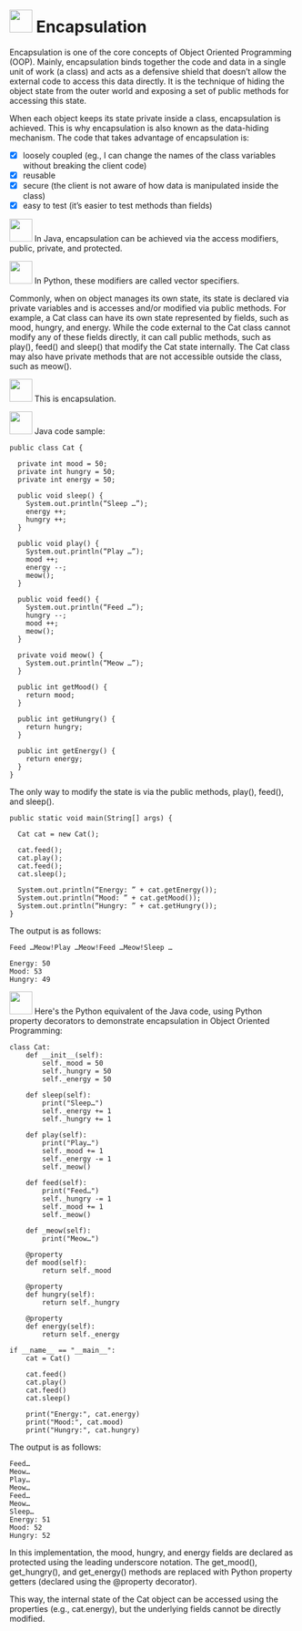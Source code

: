# <img src="https://user-images.githubusercontent.com/70295997/217401037-a4b98acb-c52c-49b4-90ed-a44b27407ea2.png" width=40> Encapsulation

Encapsulation is one of the core concepts of Object Oriented Programming (OOP). Mainly, encapsulation binds together the code and data in a single unit of work (a class) and acts as a defensive shield that doesn’t allow the external code to access this data directly. It is the technique of hiding the object state from the outer world and exposing a set of public methods for accessing this state. 

When each object keeps its state private inside a class, encapsulation is achieved. This is why encapsulation is also known as the data-hiding mechanism. The code that takes advantage of encapsulation is:
- [x] loosely coupled (eg., I can change the names of the class variables without breaking the client code)
- [x] reusable
- [x] secure (the client is not aware of how data is manipulated inside the class)
- [x] easy to test (it’s easier to test methods than fields)

<img src="https://user-images.githubusercontent.com/70295997/216810749-64a94f9b-00ad-4d5b-b112-2baa6157bb52.png" width=40> In Java, encapsulation can be achieved via the access modifiers, public, private, and protected.

<img src="https://user-images.githubusercontent.com/70295997/216810799-021871c1-780a-484d-8634-690968fe9c05.png" width=40> In Python, these modifiers are called vector specifiers.

Commonly, when on object manages its own state, its state is declared via private variables and is accesses and/or modified via public methods. For example, a Cat class can have its own state represented by fields, such as mood, hungry, and energy. While the code external to the Cat class cannot modify any of these fields directly, it can call public methods, such as play(), feed() and sleep() that modify the Cat state internally. The Cat class may also have private methods that are not accessible outside the class, such as meow(). 

<img src="https://user-images.githubusercontent.com/70295997/217401305-9cb67ac3-355c-443c-9318-0e5b9d3d64b1.png" width=40> This is encapsulation.

<img src="https://user-images.githubusercontent.com/70295997/216810749-64a94f9b-00ad-4d5b-b112-2baa6157bb52.png" width=40> Java code sample:

    public class Cat {

      private int mood = 50;
      private int hungry = 50;
      private int energy = 50;

      public void sleep() {
        System.out.println(“Sleep …”);
        energy ++;
        hungry ++;
      }

      public void play() {
        System.out.println(“Play …”);
        mood ++;
        energy --;
        meow();
      }

      public void feed() {
        System.out.println(“Feed …”);
        hungry --;
        mood ++;
        meow();
      }

      private void meow() {
        System.out.println(“Meow …”);
      }

      public int getMood() {
        return mood;
      }

      public int getHungry() {
        return hungry;
      }

      public int getEnergy() {
        return energy;
      }
    }

The only way to modify the state is via the public methods, play(), feed(), and sleep().

    public static void main(String[] args) {

      Cat cat = new Cat();

      cat.feed();
      cat.play();
      cat.feed();
      cat.sleep();

      System.out.println(“Energy: ” + cat.getEnergy());
      System.out.println(“Mood: ” + cat.getMood());
      System.out.println(“Hungry: ” + cat.getHungry());
    }

The output is as follows:

    Feed …Meow!Play …Meow!Feed …Meow!Sleep …

    Energy: 50
    Mood: 53
    Hungry: 49

<img src="https://user-images.githubusercontent.com/70295997/216810799-021871c1-780a-484d-8634-690968fe9c05.png" width=40> Here's the Python equivalent of the Java code, using Python property decorators to demonstrate encapsulation in Object Oriented Programming:

    class Cat:
        def __init__(self):
            self._mood = 50
            self._hungry = 50
            self._energy = 50

        def sleep(self):
            print("Sleep…")
            self._energy += 1
            self._hungry += 1

        def play(self):
            print("Play…")
            self._mood += 1
            self._energy -= 1
            self._meow()

        def feed(self):
            print("Feed…")
            self._hungry -= 1
            self._mood += 1
            self._meow()

        def _meow(self):
            print("Meow…")

        @property
        def mood(self):
            return self._mood

        @property
        def hungry(self):
            return self._hungry

        @property
        def energy(self):
            return self._energy

    if __name__ == "__main__":
        cat = Cat()

        cat.feed()
        cat.play()
        cat.feed()
        cat.sleep()

        print("Energy:", cat.energy)
        print("Mood:", cat.mood)
        print("Hungry:", cat.hungry)

The output is as follows:

    Feed…
    Meow…
    Play…
    Meow…
    Feed…
    Meow…
    Sleep…
    Energy: 51
    Mood: 52
    Hungry: 52

In this implementation, the mood, hungry, and energy fields are declared as protected using the leading underscore notation. The get_mood(), get_hungry(), and get_energy() methods are replaced with Python property getters (declared using the @property decorator).

This way, the internal state of the Cat object can be accessed using the properties (e.g., cat.energy), but the underlying fields cannot be directly modified.
